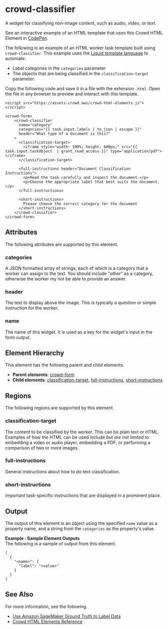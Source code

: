 # crowd\-classifier<a name="sms-ui-template-crowd-classifier"></a>

A widget for classifying non\-image content, such as audio, video, or text\.

See an interactive example of an HTML template that uses this Crowd HTML Element in [CodePen](https://codepen.io/sagemaker_crowd_html_elements/pen/KKawYBm)\.

The following is an example of an HTML worker task template built using `crowd-classifier`\. This example uses the [Liquid template language](https://shopify.github.io/liquid/basics/introduction/) to automate:
+ Label categories in the `categories` parameter 
+ The objects that are being classified in the `classification-target` parameter\. 

Copy the following code and save it in a file with the extension `.html`\. Open the file in any browser to preview and interact with this template\. 

```
<script src="https://assets.crowd.aws/crowd-html-elements.js"></script>

<crowd-form>
    <crowd-classifier
      name="category"
      categories="{{ task.input.labels | to_json | escape }}"
      header="What type of a document is this?"
    >
      <classification-target>
        <iframe style="width: 100%; height: 600px;" src="{{ task.input.taskObject  | grant_read_access }}" type="application/pdf"></iframe>
      </classification-target>
      
      <full-instructions header="Document Classification Instructions">
        <p>Read the task carefully and inspect the document.</p>
        <p>Choose the appropriate label that best suits the document.</p>
      </full-instructions>

      <short-instructions>
        Please choose the correct category for the document
      </short-instructions>
    </crowd-classifier>
</crowd-form>
```

## Attributes<a name="crowd-classifier-attributes"></a>

The following attributes are supported by this element\.

### categories<a name="crowd-classifier-attributes-categories"></a>

A JSON formatted array of strings, each of which is a category that a worker can assign to the text\. You should include "other" as a category, otherwise the worker my not be able to provide an answer\.

### header<a name="crowd-classifier-attributes-header"></a>

The text to display above the image\. This is typically a question or simple instruction for the worker\.

### name<a name="crowd-classifier-attributes-name"></a>

The name of this widget\. It is used as a key for the widget's input in the form output\.

## Element Hierarchy<a name="crowd-classifier-element-hierarchy"></a>

This element has the following parent and child elements\.
+ **Parent elements**: [crowd\-form](sms-ui-template-crowd-form.md)
+ **Child elements**: [classification\-target](#crowd-classifier-regions-classification-target), [full\-instructions](#crowd-classifier-regions-full-instructions), [short\-instructions](#crowd-classifier-regions-short-instructions)

## Regions<a name="crowd-classifier-regions"></a>

The following regions are supported by this element\.

### classification\-target<a name="crowd-classifier-regions-classification-target"></a>

The content to be classified by the worker\. This can be plain text or HTML\. Examples of how the HTML can be used include *but are not limited to* embedding a video or audio player, embedding a PDF, or performing a comparison of two or more images\.

### full\-instructions<a name="crowd-classifier-regions-full-instructions"></a>

General instructions about how to do text classification\.

### short\-instructions<a name="crowd-classifier-regions-short-instructions"></a>

Important task\-specific instructions that are displayed in a prominent place\.

## Output<a name="crowd-classifier-output"></a>

The output of this element is an object using the specified `name` value as a property name, and a string from the `categories` as the property's value\.

**Example : Sample Element Outputs**  
The following is a sample of output from this element\.  

```
[
  {
    "<name>": {
      "label": "<value>"
    }
  }
]
```

## See Also<a name="crowd-classifier-see-also"></a>

For more information, see the following\.
+ [Use Amazon SageMaker Ground Truth to Label Data](sms.md)
+ [Crowd HTML Elements Reference](sms-ui-template-reference.md)